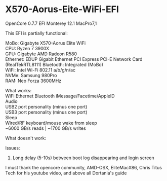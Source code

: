 # X570-Aorus-Eite-WiFi-EFI  
OpenCore 0.7.7 EFI
Monterey 12.1 MacPro7,1

This EFI is partially functional:  

MoBo: Gigabyte X570-Aorus Elite WiFi  
CPU: Ryzen 7 3900X  
GPU: Gigabyte AMD Radeon R580  
Ethernet: EDUP Gigabit Ethernet PCI Express PCI-E Network Card (RealTekRTL8111)
Bluetooth: Integrated (MoBo)  
WiFi: Intel Wi-Fi 802.11 a/b/g/n/ac  
NVMe: Samsung 980Pro  
RAM: Neo Forza 3600MHz  

What works:  
WiFi
Ethernet
Bluetooth
iMessage/Facetime/AppleID  
Audio  
USB2 port personality (minus one port)  
USB3 port personality (minus one port)  
Sleep  
Wired/RF keyboard/mouse wake from sleep  
~6000 GB/s reads | ~1700 GB/s writes  

What doesn't work:  


Issues:  
1) Long delay (5-10s) between boot log disappearing and login screen    

I must thank the opencore community, AMD-OSX, EliteMacX86, Chris Titus Tech for his youtube video, and above all Dortania's guide  
